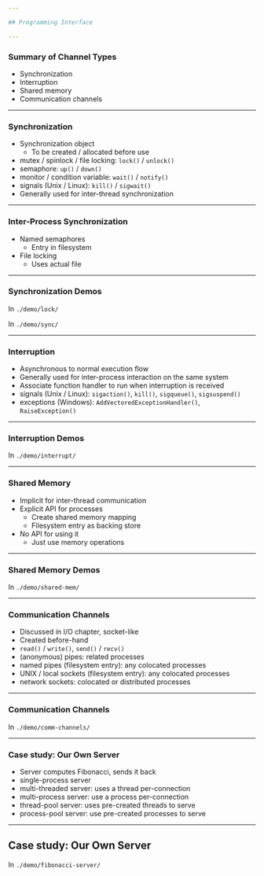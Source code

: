 ```yaml
---

## Programming Interface

---
```


### Summary of Channel Types

- Synchronization
- Interruption
- Shared memory
- Communication channels

---

### Synchronization

- Synchronization object
  - To be created / allocated before use
- mutex / spinlock / file locking: `lock()` / `unlock()`
- semaphore: `up()` / `down()`
- monitor / condition variable: `wait()` / `notify()`
- signals (Unix / Linux): `kill()` / `sigwait()`
- Generally used for inter-thread synchronization

----

### Inter-Process Synchronization

- Named semaphores
  - Entry in filesystem
- File locking
  - Uses actual file

----

### Synchronization Demos

In `./demo/lock/`

In `./demo/sync/`

---

### Interruption

- Asynchronous to normal execution flow
- Generally used for inter-process interaction on the same system
- Associate function handler to run when interruption is received
- signals (Unix / Linux): `sigaction()`, `kill()`, `sigqueue()`, `sigsuspend()`
- exceptions (Windows): `AddVectoredExceptionHandler()`, `RaiseException()`

---

### Interruption Demos

In `./demo/interrupt/`

---

### Shared Memory

- Implicit for inter-thread communication
- Explicit API for processes
  - Create shared memory mapping
  - Filesystem entry as backing store
- No API for using it
  - Just use memory operations

----

### Shared Memory Demos

In `./demo/shared-mem/`

---

### Communication Channels

- Discussed in I/O chapter, socket-like
- Created before-hand
- `read()` / `write()`, `send()` / `recv()`
- (anonymous) pipes: related processes
- named pipes (filesystem entry): any colocated processes
- UNIX / local sockets (filesystem entry): any colocated processes
- network sockets: colocated or distributed processes

----

### Communication Channels

In `./demo/comm-channels/`

----

### Case study: Our Own Server

- Server computes Fibonacci, sends it back
- single-process server
- multi-threaded server: uses a thread per-connection
- multi-process server: use a process per-connection
- thread-pool server: uses pre-created threads to serve
- process-pool server: use pre-created processes to serve

----

## Case study: Our Own Server

In `./demo/fibonacci-server/`
